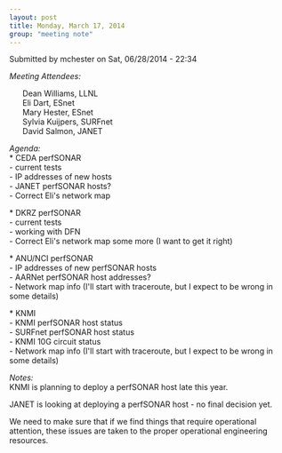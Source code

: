 ```yaml
---
layout: post
title: Monday, March 17, 2014 
group: "meeting note"
---
```


<div id="content" class="column">
    <div class="section">
        <a id="main-content"></a>
        <div class="region region-content">
            <div id="block-system-main" class="block block-system">
                <div class="content">
                    <div id="node-24" class="node node-book node-full clearfix" about="/content/monday-march-17-2014" typeof="sioc:Item foaf:Document">
                        <span property="dc:title" content="Monday, March 17, 2014" class="rdf-meta element-hidden"></span><span property="sioc:num_replies" content="0" datatype="xsd:integer" class="rdf-meta element-hidden"></span>
                        <div class="meta submitted">
                            <span property="dc:date dc:created" content="2014-06-28T22:34:08-07:00" datatype="xsd:dateTime" rel="sioc:has_creator">Submitted by <span class="username" xml:lang="" about="/users/mchester" typeof="sioc:UserAccount" property="foaf:name" datatype="">mchester</span> on Sat, 06/28/2014 - 22:34</span>    
                        </div>
                        <div class="content clearfix">
                            <div class="field field-name-body field-type-text-with-summary field-label-hidden">
                                <div class="field-items">
                                    <div class="field-item even" property="content:encoded">
                                        <p><em>Meeting Attendees:</em></p>
                                        <ul>
                                            Dean Williams, LLNL<br>
                                            Eli Dart, ESnet<br>
                                            Mary Hester, ESnet<br>
                                            Sylvia Kuijpers, SURFnet<br>
                                            David Salmon, JANET
                                        </ul>
                                        <p><em>Agenda:</em><br>
                                            * CEDA perfSONAR<br>
                                            - current tests<br>
                                            - IP addresses of new hosts<br>
                                            - JANET perfSONAR hosts?<br>
                                            - Correct Eli's network map
                                        </p>
                                        <p>* DKRZ perfSONAR<br>
                                            - current tests<br>
                                            - working with DFN<br>
                                            - Correct Eli's network map some more (I want to get it right)
                                        </p>
                                        <p>* ANU/NCI perfSONAR<br>
                                            - IP addresses of new perfSONAR hosts<br>
                                            - AARNet perfSONAR host addresses?<br>
                                            - Network map info (I'll start with traceroute, but I expect to be wrong in some details)
                                        </p>
                                        <p>* KNMI<br>
                                            - KNMI perfSONAR host status<br>
                                            - SURFnet perfSONAR host status<br>
                                            - KNMI 10G circuit status<br>
                                            - Network map info (I'll start with traceroute, but I expect to be wrong in some details)
                                        </p>
                                        <p><em>Notes:</em><br>
                                            KNMI is planning to deploy a perfSONAR host late this year.
                                        </p>
                                        <p>JANET is looking at deploying a perfSONAR host - no final decision yet.</p>
                                        <p>We need to make sure that if we find things that require operational attention, these issues are taken to the proper operational engineering resources.</p>
                                    </div>
                                </div>
                            </div>
                        </div>
                    </div>
                </div>
            </div>
        </div>
    </div>
</div>